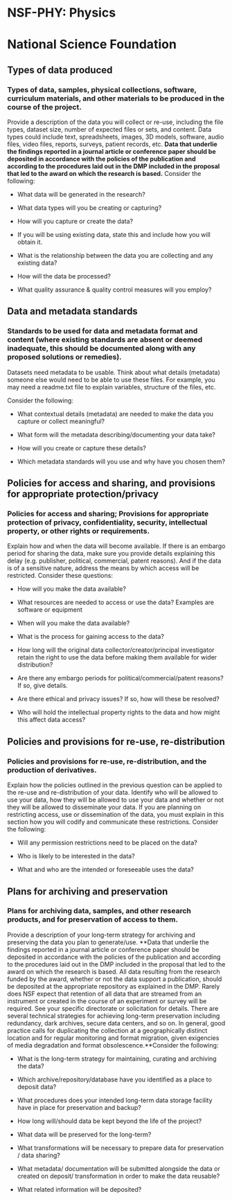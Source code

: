 NSF-PHY: Physics
================

National Science Foundation
===========================

Types of data produced
----------------------

### Types of data, samples, physical collections, software, curriculum materials, and other materials to be produced in the course of the project.

Provide a description of the data you will collect or re-use, including the file types, dataset size, number of expected files or sets, and content. Data types could include text, spreadsheets, images, 3D models, software, audio files, video files, reports, surveys, patient records, etc. **Data that underlie the findings reported in a journal article or conference paper should be deposited in accordance with the policies of the publication and according to the procedures laid out in the DMP included in the proposal that led to the award on which the research is based.** Consider the following:

-   What data will be generated in the research?

-   What data types will you be creating or capturing?

-   How will you capture or create the data?

-   If you will be using existing data, state this and include how you will obtain it.

-   What is the relationship between the data you are collecting and any existing data?

-   How will the data be processed?

-   What quality assurance & quality control measures will you employ?

Data and metadata standards
---------------------------

### Standards to be used for data and metadata format and content (where existing standards are absent or deemed inadequate, this should be documented along with any proposed solutions or remedies).

Datasets need metadata to be usable. Think about what details (metadata) someone else would need to be able to use these files. For example, you may need a readme.txt file to explain variables, structure of the files, etc.

Consider the following:

-   What contextual details (metadata) are needed to make the data you capture or collect meaningful?

-   What form will the metadata describing/documenting your data take?

-   How will you create or capture these details?

-   Which metadata standards will you use and why have you chosen them?

Policies for access and sharing, and provisions for appropriate protection/privacy
----------------------------------------------------------------------------------

### Policies for access and sharing; Provisions for appropriate protection of privacy, confidentiality, security, intellectual property, or other rights or requirements.

Explain how and when the data will become available. If there is an embargo period for sharing the data, make sure you provide details explaining this delay (e.g. publisher, political, commercial, patent reasons). And if the data is of a sensitive nature, address the means by which access will be restricted. Consider these questions:

-   How will you make the data available?

-   What resources are needed to access or use the data? Examples are software or equipment

-   When will you make the data available?

-   What is the process for gaining access to the data?

-   How long will the original data collector/creator/principal investigator retain the right to use the data before making them available for wider distribution?

-   Are there any embargo periods for political/commercial/patent reasons? If so, give details.

-   Are there ethical and privacy issues? If so, how will these be resolved?

-   Who will hold the intellectual property rights to the data and how might this affect data access?

Policies and provisions for re-use, re-distribution
---------------------------------------------------

### Policies and provisions for re-use, re-distribution, and the production of derivatives.

Explain how the policies outlined in the previous question can be applied to the re-use and re-distribution of your data. Identify who will be allowed to use your data, how they will be allowed to use your data and whether or not they will be allowed to disseminate your data. If you are planning on restricting access, use or dissemination of the data, you must explain in this section how you will codify and communicate these restrictions. Consider the following:

-   Will any permission restrictions need to be placed on the data?

-   Who is likely to be interested in the data?

-   What and who are the intended or foreseeable uses the data?

Plans for archiving and preservation
------------------------------------

### Plans for archiving data, samples, and other research products, and for preservation of access to them.

Provide a description of your long-term strategy for archiving and preserving the data you plan to generate/use. **Data that underlie the findings reported in a journal article or conference paper should be deposited in accordance with the policies of the publication and according to the procedures laid out in the DMP included in the proposal that led to the award on which the research is based. All data resulting from the research funded by the award, whether or not the data support a publication, should be deposited at the appropriate repository as explained in the DMP. Rarely does NSF expect that retention of all data that are streamed from an instrument or created in the course of an experiment or survey will be required. See your specific directorate or solicitation for details. There are several technical strategies for achieving long-term preservation including redundancy, dark archives, secure data centers, and so on. In general, good practice calls for duplicating the collection at a geographically distinct location and for regular monitoring and format migration, given exigencies of media degradation and format obsolescence.**Consider the following:

-   What is the long-term strategy for maintaining, curating and archiving the data?

-   Which archive/repository/database have you identified as a place to deposit data?

-   What procedures does your intended long-term data storage facility have in place for preservation and backup?

-   How long will/should data be kept beyond the life of the project?

-   What data will be preserved for the long-term?

-   What transformations will be necessary to prepare data for preservation / data sharing?

-   What metadata/ documentation will be submitted alongside the data or created on deposit/ transformation in order to make the data reusable?

-   What related information will be deposited?
